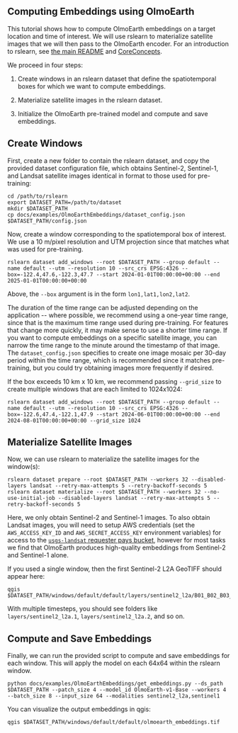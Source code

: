 ## Computing Embeddings using OlmoEarth

This tutorial shows how to compute OlmoEarth embeddings on a target location and time
of interest. We will use rslearn to materialize satellite images that we will then pass
to the OlmoEarth encoder. For an introduction to rslearn, see
[the main README](../../README.md) and [CoreConcepts](../CoreConcepts.md).

We proceed in four steps:

1. Create windows in an rslearn dataset that define the spatiotemporal boxes for which
   we want to compute embeddings.

2. Materialize satellite images in the rslearn dataset.

3. Initialize the OlmoEarth pre-trained model and compute and save embeddings.

## Create Windows

First, create a new folder to contain the rslearn dataset, and copy the provided
dataset configuration file, which obtains Sentinel-2, Sentinel-1, and Landsat satellite
images identical in format to those used for pre-training:

```
cd /path/to/rslearn
export DATASET_PATH=/path/to/dataset
mkdir $DATASET_PATH
cp docs/examples/OlmoEarthEmbeddings/dataset_config.json $DATASET_PATH/config.json
```

Now, create a window corresponding to the spatiotemporal box of interest. We use a
10 m/pixel resolution and UTM projection since that matches what was used for
pre-training.

```
rslearn dataset add_windows --root $DATASET_PATH --group default --name default --utm --resolution 10 --src_crs EPSG:4326 --box=-122.4,47.6,-122.3,47.7 --start 2024-01-01T00:00:00+00:00 --end 2025-01-01T00:00:00+00:00
```

Above, the `--box` argument is in the form `lon1,lat1,lon2,lat2`.

The duration of the time range can be adjusted depending on the application -- where
possible, we recommend using a one-year time range, since that is the maximum time
range used during pre-training. For features that change more quickly, it may make
sense to use a shorter time range. If you want to compute embeddings on a specific
satellite image, you can narrow the time range to the minute around the timestamp of
that image. The `dataset_config.json` specifies to create one image mosaic per 30-day
period within the time range, which is recommended since it matches pre-training, but
you could try obtaining images more frequently if desired.

If the box exceeds 10 km x 10 km, we recommend passing `--grid_size` to create multiple
windows that are each limited to 1024x1024:

```
rslearn dataset add_windows --root $DATASET_PATH --group default --name default --utm --resolution 10 --src_crs EPSG:4326 --box=-122.6,47.4,-122.1,47.9 --start 2024-06-01T00:00:00+00:00 --end 2024-08-01T00:00:00+00:00 --grid_size 1024
```

## Materialize Satellite Images

Now, we can use rslearn to materialize the satellite images for the window(s):

```
rslearn dataset prepare --root $DATASET_PATH --workers 32 --disabled-layers landsat --retry-max-attempts 5 --retry-backoff-seconds 5
rslearn dataset materialize --root $DATASET_PATH --workers 32 --no-use-initial-job --disabled-layers landsat --retry-max-attempts 5 --retry-backoff-seconds 5
```

Here, we only obtain Sentinel-2 and Sentinel-1 images. To also obtain Landsat images,
you will need to setup AWS credentials (set the `AWS_ACCESS_KEY_ID` and
`AWS_SECRET_ACCESS_KEY` environment variables) for access to the
[`usgs-landsat` requester pays bucket](https://registry.opendata.aws/usgs-landsat/),
however for most tasks we find that OlmoEarth produces high-quality embeddings from
Sentinel-2 and Sentinel-1 alone.

If you used a single window, then the first Sentinel-2 L2A GeoTIFF should appear here:

```
qgis $DATASET_PATH/windows/default/default/layers/sentinel2_l2a/B01_B02_B03_B04_B05_B06_B07_B08_B8A_B09_B11_B12/geotiff.tif
```

With multiple timesteps, you should see folders like `layers/sentinel2_l2a.1`, `layers/sentinel2_l2a.2`, and so on.

## Compute and Save Embeddings

Finally, we can run the provided script to compute and save embeddings for each window.
This will apply the model on each 64x64 within the rslearn window.

```
python docs/examples/OlmoEarthEmbeddings/get_embeddings.py --ds_path $DATASET_PATH --patch_size 4 --model_id OlmoEarth-v1-Base --workers 4 --batch_size 8 --input_size 64 --modalities sentinel2_l2a,sentinel1
```

You can visualize the output embeddings in qgis:

```
qgis $DATASET_PATH/windows/default/default/olmoearth_embeddings.tif
```
